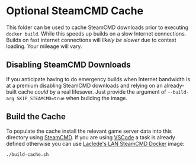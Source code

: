 # Optional SteamCMD Cache

This folder can be used to cache SteamCMD downloads prior to executing `docker build`. While this speeds up builds on a
slow Internet connections. Builds on fast internet connections will *likely be slower* due to context loading. Your
mileage will vary.

## Disabling SteamCMD Downloads

If you anticipate having to do emergency builds when Internet bandwidth is at a premium disabling SteamCMD downloads and
 relying on an already-built cache *could* by a real lifesaver. Just provide the argument of
 `--build-arg SKIP_STEAMCMD=true` when building the image.

## Build the Cache

To populate the cache install the relevant game server data into this directory using
[SteamCMD](https://developer.valvesoftware.com/wiki/SteamCMD). If you are using [VSCode](https://code.visualstudio.com/)
a task is already defined otherwise you can use [Laclede's LAN SteamCMD Docker](https://github.com/LacledesLAN/SteamCMD)
image:

```shell
./build-cache.sh
```
